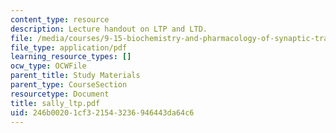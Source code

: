 ```yaml
---
content_type: resource
description: Lecture handout on LTP and LTD.
file: /media/courses/9-15-biochemistry-and-pharmacology-of-synaptic-transmission-fall-2007/246b00201cf321543236946443da64c6_sally_ltp.pdf
file_type: application/pdf
learning_resource_types: []
ocw_type: OCWFile
parent_title: Study Materials
parent_type: CourseSection
resourcetype: Document
title: sally_ltp.pdf
uid: 246b0020-1cf3-2154-3236-946443da64c6
---
```

